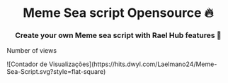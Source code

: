 <h1 align="center">Meme Sea script Opensource 🔥</h1>
<h3 align="center">Create your own Meme sea script with Rael Hub features 🗿</h3>

<p align="left">Number of views</p>
![Contador de Visualizações](https://hits.dwyl.com/Laelmano24/Meme-Sea-Script.svg?style=flat-square)